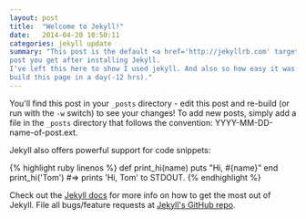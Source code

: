 ```yaml
---
layout: post
title:  "Welcome to Jekyll!"
date:   2014-04-20 10:50:11
categories: jekyll update
summary: "This post is the default <a href='http://jekyllrb.com' target='_blank'>jekyll</a> 
post you get after installing Jekyll.
I've left this here to show I used jekyll. And also so how easy it was for me to 
build this page in a day(-12 hrs)."
---
```


You'll find this post in your `_posts` directory - edit this post and re-build (or run with the `-w` switch) to see your changes!
To add new posts, simply add a file in the `_posts` directory that follows the convention: YYYY-MM-DD-name-of-post.ext.

Jekyll also offers powerful support for code snippets:

{% highlight ruby linenos %}
def print_hi(name)
  puts "Hi, #{name}"
end
print_hi('Tom')
#=> prints 'Hi, Tom' to STDOUT.
{% endhighlight %}

Check out the [Jekyll docs][jekyll] for more info on how to get the most out of Jekyll. File all bugs/feature requests at [Jekyll's GitHub repo][jekyll-gh].

[jekyll-gh]: https://github.com/mojombo/jekyll
[jekyll]:    http://jekyllrb.com
